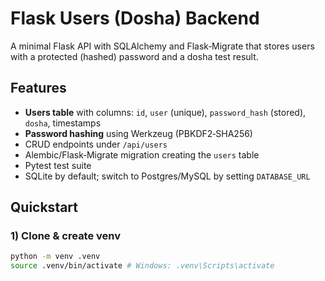 # Flask Users (Dosha) Backend


A minimal Flask API with SQLAlchemy and Flask‑Migrate that stores users with a protected (hashed) password and a dosha test result.


## Features
- **Users table** with columns: `id`, `user` (unique), `password_hash` (stored), `dosha`, timestamps
- **Password hashing** using Werkzeug (PBKDF2‑SHA256)
- CRUD endpoints under `/api/users`
- Alembic/Flask‑Migrate migration creating the `users` table
- Pytest test suite
- SQLite by default; switch to Postgres/MySQL by setting `DATABASE_URL`


## Quickstart


### 1) Clone & create venv
```bash
python -m venv .venv
source .venv/bin/activate # Windows: .venv\Scripts\activate